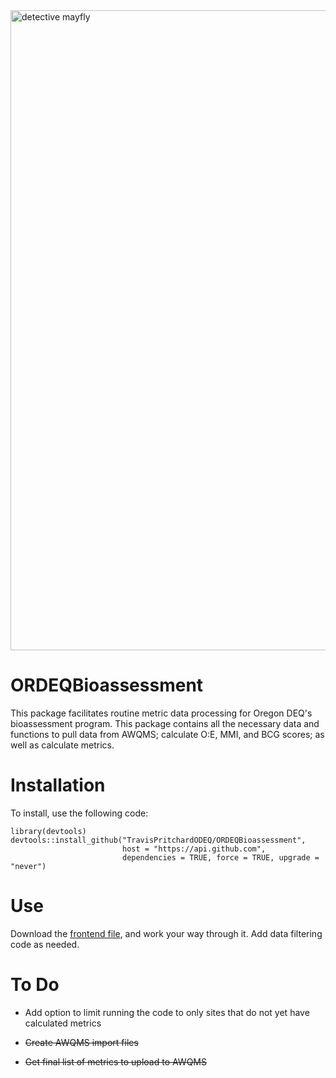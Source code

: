 <img src="https://github.com/user-attachments/assets/9cd05b11-239a-4ced-9edc-6a5f303b3b16" alt="detective mayfly" width="1024" height="1024"/>

# ORDEQBioassessment

This package facilitates routine metric data processing for Oregon DEQ's bioassessment program. This package contains all the necessary data and functions to pull data from AWQMS; calculate O:E, MMI, and BCG scores; as well as calculate metrics.

# Installation

To install, use the following code:

```         
library(devtools)
devtools::install_github("TravisPritchardODEQ/ORDEQBioassessment", 
                         host = "https://api.github.com", 
                         dependencies = TRUE, force = TRUE, upgrade = "never")
```

# Use

Download the [frontend file](https://github.com/TravisPritchardODEQ/ORDEQBioassessment/raw/refs/heads/main/frontend.R "Download the frontend file from github"), and work your way through it. Add data filtering code as needed.

# To Do

-   Add option to limit running the code to only sites that do not yet have calculated metrics

-   ~~Create AWQMS import files~~

-   ~~Get final list of metrics to upload to AWQMS~~
